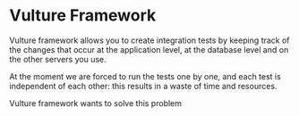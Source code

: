 # Vulture Framework

Vulture framework allows you to create integration tests by keeping track of the changes that occur at the application level, at the database level and on the other servers you use.

At the moment we are forced to run the tests one by one, and each test is independent of each other: this results in a waste of time and resources.

Vulture framework wants to solve this problem